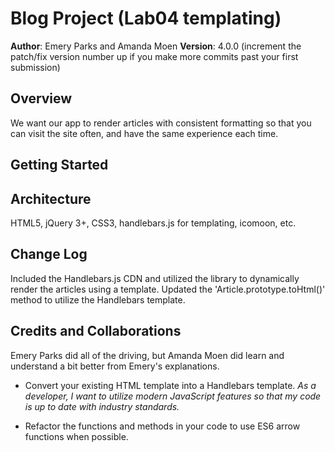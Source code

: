 # Blog Project (Lab04 templating)

**Author**: Emery Parks and Amanda Moen
**Version**: 4.0.0 (increment the patch/fix version number up if you make more commits past your first submission)

## Overview
We want our app to render articles with consistent formatting so that you can visit the site often, and have the same experience each time.

## Getting Started

## Architecture
HTML5, jQuery 3+, CSS3, handlebars.js for templating, icomoon, etc.

## Change Log
Included the Handlebars.js CDN and utilized the library to dynamically render the articles using a template.
Updated the 'Article.prototype.toHtml()' method to utilize the Handlebars template.

## Credits and Collaborations
Emery Parks did all of the driving, but Amanda Moen did learn and understand a bit better from Emery's explanations.

- Convert your existing HTML template into a Handlebars template.
*As a developer, I want to utilize modern JavaScript features so that my code is up to date with industry standards.*

- Refactor the functions and methods in your code to use ES6 arrow functions when possible.